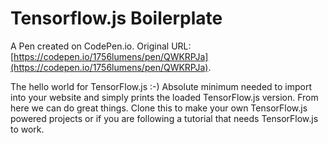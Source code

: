 # Tensorflow.js Boilerplate

A Pen created on CodePen.io. Original URL: [https://codepen.io/1756lumens/pen/QWKRPJa](https://codepen.io/1756lumens/pen/QWKRPJa).

The hello world for TensorFlow.js :-) Absolute minimum needed to import into your website and simply prints the loaded TensorFlow.js version. From  here we can do great things. Clone this to make your own TensorFlow.js powered projects or if you are following a tutorial that needs TensorFlow.js to work.
